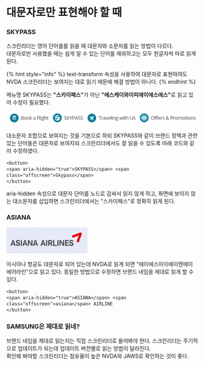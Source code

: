 # 대문자로만 표현해야 할 때

### **SKYPASS**&#x20;

스크린리더는 영어 단어를를 읽을 때 대문자와 소문자를 읽는 방법이 다르다. \
대문자로만 사용했을 때는 쉽게 알 수 있는 단어를 제외하고는 모두 한글자씩 따로 읽게 된다.

{% hint style="info" %}
text-transform 속성을 사용하여 대문자로 표현하여도 NVDA 스크린리더는 보여지는 대로 읽기 때문에 해결 방법이 아니다.
{% endhint %}

메뉴명 SKYPASS는 **"스카이패스"**&#xAC00; 아닌 **"에스케이와이피에이에스에스"**&#xB85C; 읽고 있어 수정이 필요했다.

![](../../.gitbook/assets/558.png)

대소문자 조합으로 보여지는 것을 기본으로 하되 SKYPASS와 같이 브랜드 정책과 관련있는 단어들은 대문자로 보여지되 스크린리더에서도 잘 읽을 수 있도록 아래 코드와 같이 수정하였다.

```markup
<button>
<span aria-hidden="true">SKYPASS</span> <span class="offscreen">Skypass</span>
</button>
```

aria-hidden 속성으로 대문자 단어를 노드로 감싸서 읽지 않게 하고, 화면에 보이지 않는 대소문자를 삽입하면 스크린리더에서는 "스카이패스"로 정확히 읽게 된다.

### ASIANA

![](../../.gitbook/assets/560.png)

아시아나 항공도 대문자로 되어 있는데 NVDA로 읽게 되면 "에이에스아이에이엔에이 에어라인"으로 읽고 있다. 동일한 방법으로 수정하면 브랜드 네임을 제대로 읽게 할 수 있다.

```markup
<button>
<span aria-hidden="true">ASIANA</span> <span class="offscreen">asiana</span> AIRLINE
</button>
```

### SAMSUNG은 제대로 읽네?

브랜드 네임을 제대로 읽는지는 직접 스크린리더로 들어봐야 한다. 스크린리더는 주기적으로 업데이트가 되는데 업데이트 버전별로 읽는 방법이 달라진다.\
확인해 봐야할 스크린리더는 점유율이 높은 NVDA와 JAWS로 확인하는 것이 좋다.
